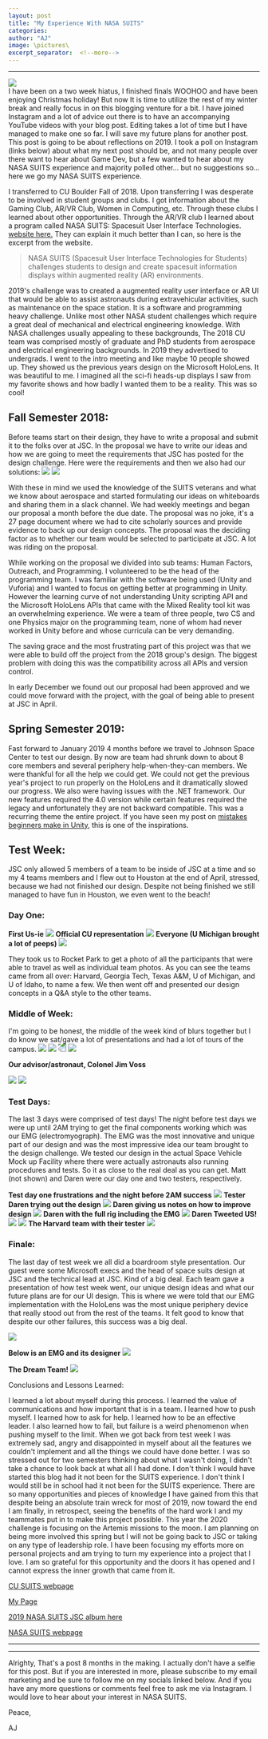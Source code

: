 ```yaml
---
layout: post
title: "My Experience With NASA SUITS"
categories:
author: "AJ"
image: \pictures\
excerpt_separator:  <!--more-->
---
```

---
<img src="\pictures\MyNASASUIT\NASASUITS-logo.png" style="margin-left:auto; margin-right:auto; display:block;">
I have been on a two week hiatus, I finished finals WOOHOO and have been enjoying Christmas holiday! But now It is time to utilize the rest of my winter break and really focus in on this blogging venture for a bit. I have joined Instagram and a lot of advice out there is to have an accompanying YouTube videos with your blog post. Editing takes a lot of time but I have managed to make one so far. I will save my future plans for another post. This post is going to be about reflections on 2019. I took a poll on Instagram (links below) about what my next post should be, and not many people over there want to hear about Game Dev, but a few wanted to hear about my NASA SUITS experience and majority polled other... but no suggestions so... here we go my NASA SUITS experience. <!--more-->

I transferred to CU Boulder Fall of 2018. Upon transferring I was desperate to be involved in student groups and clubs. I got information about the Gaming Club, AR/VR Club, Women in Computing, etc. Through these clubs I learned about other opportunities. Through the AR/VR club I learned about a program called NASA SUITS: Spacesuit User Interface Technologies.
[website here.]("https://microgravityuniversity.jsc.nasa.gov/nasasuits.cfm") They can explain it much better than I can, so here is the excerpt from the website.


>NASA SUITS (Spacesuit User Interface Technologies for Students) challenges students to design and create spacesuit information displays within augmented reality (AR) environments.


 2019's challenge was to created a augmented reality user interface or AR UI that would be able to assist astronauts during extravehicular activities, such as maintenance on the space station. It is a software and programming heavy challenge. Unlike most other NASA student challenges which require a great deal of mechanical and electrical engineering knowledge. With NASA challenges usually appealing to these backgrounds, The 2018 CU team was comprised mostly of graduate and PhD students from aerospace and electrical engineering backgrounds. In 2019 they advertised to undergrads. I went to the intro meeting and like maybe 10 people showed up. They showed us the previous years design on the Microsoft HoloLens. It was beautiful to me. I imagined all the sci-fi heads-up displays I saw from my favorite shows and how badly I wanted them to be a reality. This was so cool!

<h2>Fall Semester 2018:</h2>

Before teams start on their design, they have to write a proposal and submit it to the folks over at JSC. In the proposal we have to write our ideas and how we are going to meet the requirements that JSC has posted for the design challenge. Here were the requirements and then we also had our solutions:
<img src="\pictures\MyNASASUIT\Oct_12_2018_WhiteboardBrainstorm.jpg">
<img src="\pictures\MyNASASUIT\proposalrequirements.png">

With these in mind we used the knowledge of the SUITS veterans and what we know about aerospace and started formulating our ideas on whiteboards and sharing them in a slack channel. We had weekly meetings and began our proposal a month before the due date. The proposal was no joke, it's a 27 page document where we had to cite scholarly sources and provide evidence to back up our design concepts. The proposal was the deciding factor as to whether our team would be selected to participate at JSC. A lot was riding on the proposal.

While working on the proposal we divided into sub teams: Human Factors, Outreach, and Programming. I volunteered to be the head of the programming team. I was familiar with the software being used (Unity and Vuforia) and I wanted to focus on getting better at programming in Unity. However the learning curve of not understanding Unity scripting API and the Microsoft HoloLens APIs that came with the Mixed Reality tool kit was an overwhelming experience. We were a team of three people, two CS and one Physics major on the programming team, none of whom had never worked in Unity before and whose curricula can be very demanding.

The saving grace and the most frustrating part of this project was that we were able to build off the project from the 2018 group's design. The biggest problem with doing this was the compatibility across all APIs and version control.

In early December we found out our proposal had been approved and we could move forward with the project, with the goal of being able to present at JSC in April.

<h2>Spring Semester 2019:</h2>

Fast forward to January 2019 4 months before we travel to Johnson Space Center to test our design. By now are team had shrunk down to about 8 core members and several periphery help-when-they-can members. We were thankful for all the help we could get.
We could not get the previous year's project to run properly on the HoloLens and it dramatically slowed our progress. We also were having issues with the .NET framework. Our new features required the 4.0 version while certain features required the legacy and unfortunately they are not backward compatible. This was a recurring theme the entire project. If you have seen my post on [mistakes beginners make in Unity](https://aaayejaaaye.com/2019/12/11/Biggest-Mistakes-Beginners-Make-In-Unity.html), this is one of the inspirations.   

<h2>Test Week:</h2>

JSC only allowed 5 members of a team to be inside of JSC at a time and so my 4 teams members and I flew out to Houston at the end of April, stressed, because we had not finished our design. Despite not being finished we still managed to have fun in Houston, we even went to the beach!

<h3>Day One:</h3>

**First Us-ie**
<img src="\pictures\MyNASASUIT\3EF3E744-1DB0-472E-BBEC-79A458EFE1F7.JPG">
**Official CU representation**
<img src="\pictures\MyNASASUIT\CUTravelTeam.png">
**Everyone (U Michigan brought a lot of peeps)**
<img src="\pictures\MyNASASUIT\CUTravelTeameveryone.png">

They took us to Rocket Park to get a photo of all the participants that were able to travel as well as individual team photos. As you can see the teams came from all over: Harvard, Georgia Tech, Texas A&M, U of Michigan, and U of Idaho, to name a few. We then went off and presented our design concepts in a Q&A style to the other teams.

<h3>Middle of Week:</h3>
I'm going to be honest, the middle of the week kind of blurs together but I do know we sat/gave a lot of presentations and had a lot of tours of the campus.

<img src="\pictures\MyNASASUIT\CUTravelTeaminsta.png">

<img src="\pictures\MyNASASUIT\IMG_1153 2.jpg">

<img src="\pictures\MyNASASUIT\IMG_1104 3.jpg" style="transform:rotate(180deg);">

<img src="\pictures\MyNASASUIT\IMG_1164 2.jpg">

**Our advisor/astronaut, Colonel Jim Voss**

<img src="\pictures\MyNASASUIT\IMG_1182 2.jpg">

<img src="\pictures\MyNASASUIT\IMG_1615.jpg">


<h3>Test Days:</h3>

The last 3 days were comprised of test days! The night before test days we were up until 2AM trying to get the final components working which was our EMG (electromyograph). The EMG was the most innovative and unique part of our design and was the most impressive idea our team brought to the design challenge. We tested our design in the actual Space Vehicle Mock up Facility where there were actually astronauts also running procedures and tests. So it as close to the real deal as you can get. Matt (not shown) and Daren were our day one and two testers, respectively.

**Test day one frustrations and the night before 2AM success**
<img src="\pictures\MyNASASUIT\IMG_1108 2.jpg">
**Tester Daren trying out the design**
<img src="\pictures\MyNASASUIT\IMG_1119.jpg">
**Daren giving us notes on how to improve design**
<img src="\pictures\MyNASASUIT\IMG_1148 3.jpg">
**Daren with the full rig including the EMG**
<img src="\pictures\MyNASASUIT\IMG_1136 2.jpg">
**Daren Tweeted US!**
<img src="\pictures\MyNASASUIT\IMG_1168 2.jpg">
<img src="\pictures\MyNASASUIT\IMG_5348.jpg">
**The Harvard team with their tester**
<img src="\pictures\MyNASASUIT\CUTravelTeamtestdayharvard.png">

<h3>Finale:</h3>

The last day of test week we all did a boardroom style presentation. Our guest were some Microsoft execs and the head of space suits design at JSC and the technical lead at JSC. Kind of a big deal. Each team gave a presentation of how test week went, our unique design ideas and what our future plans are for our UI design. This is where we were told that our EMG implementation with the HoloLens was the most unique periphery device that really stood out from the rest of the teams. It felt good to know that despite our other failures, this success was a big deal.  

<img src="\pictures\MyNASASUIT\CUTravelTeamPres.png">

**Below is an EMG and its designer**
<img src="\pictures\MyNASASUIT\IMG_1102 2.jpg">


**The Dream Team!**
<img src="\pictures\MyNASASUIT\IMG_1808.jpg">


Conclusions and Lessons Learned:

I learned a lot about myself during this process. I learned the value of communications and how important that is in a team. I learned how to push myself. I learned how to ask for help. I learned how to be an effective leader. I also learned how to fail, but failure is a weird phenomenon when pushing myself to the limit. When we got back from test week I was extremely sad, angry and disappointed in myself about all the features we couldn't implement and all the things we could have done better. I was so stressed out for two semesters thinking about what I wasn't doing, I didn't take a chance to look back at what all I had done. I don't think I would have started this blog had it not been for the SUITS experience. I don't think I would still be in school had it not been for the SUITS experience. There are so many opportunities and pieces of knowledge I have gained from this that despite being an absolute train wreck for most of 2019, now toward the end I am finally, in retrospect, seeing the benefits of the hard work I and my teammates put in to make this project possible. This year the 2020 challenge is focusing on the Artemis missions to the moon. I am planning on being more involved this spring but I will not be going back to JSC or taking on any type of leadership role. I have been focusing my efforts more on personal projects and am trying to turn my experience into a project that I love. I am so grateful for this opportunity and the doors it has opened and I cannot express the inner growth that came from it.  

[CU SUITS webpage](https://www.colorado.edu/faculty/anderson/nasa-suits-ar-challenge)

[My Page](https://www.colorado.edu/faculty/anderson/aj-jones)

[2019 NASA SUITS JSC album here](https://www.flickr.com/photos/nasa_jsc_photo/albums/72157707121821721/with/47074596364/)

[NASA SUITS webpage](https://microgravityuniversity.jsc.nasa.gov/nasasuits.cfm)

---
---


Alrighty, That's a post 8 months in the making. I actually don't have a selfie for this post.
But if you are interested in more, please subscribe to my email marketing and be sure to follow me on my socials linked below. And if you have any more questions or comments feel free to ask me via Instagram. I would love to hear about your interest in NASA SUITS.

Peace,

AJ
